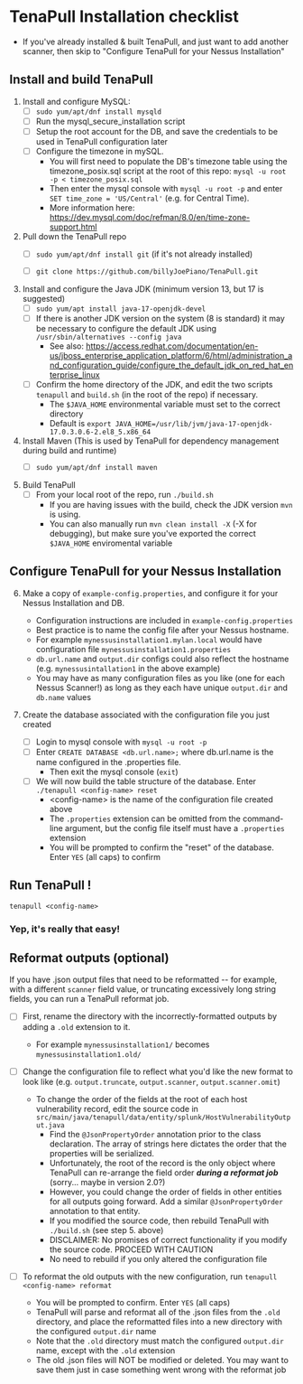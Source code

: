 # TenaPull Installation checklist

- If you've already installed & built TenaPull, and just want to add another scanner, then skip to "Configure TenaPull for your Nessus Installation"

## Install and build TenaPull

1. Install and configure MySQL:
   - [ ] `sudo yum/apt/dnf install mysqld`
   - [ ] Run the mysql_secure_installation script
   - [ ] Setup the root account for the DB, and save the credentials to be used in TenaPull configuration later
   - [ ] Configure the timezone in mySQL.
     - You will first need to populate the DB's timezone table using the timezone_posix.sql script at the root of this repo: `mysql -u root -p < timezone_posix.sql`
     - Then enter the mysql console with `mysql -u root -p` and enter `SET time_zone = 'US/Central'` (e.g. for Central Time).
     - More information here: https://dev.mysql.com/doc/refman/8.0/en/time-zone-support.html


2. Pull down the TenaPull repo
    - [ ] `sudo yum/apt/dnf install git` (if it's not already installed)
    - [ ] `git clone https://github.com/billyJoePiano/TenaPull.git`


3. Install and configure the Java JDK (minimum version 13, but 17 is suggested)
   - [ ] `sudo yum/apt install java-17-openjdk-devel`
   - [ ] If there is another JDK version on the system (8 is standard) it may be necessary to configure the default JDK using `/usr/sbin/alternatives --config java`
     - See also: https://access.redhat.com/documentation/en-us/jboss_enterprise_application_platform/6/html/administration_and_configuration_guide/configure_the_default_jdk_on_red_hat_enterprise_linux 
   - [ ] Confirm the home directory of the JDK, and edit the two scripts `tenapull` and `build.sh` (in the root of the repo) if necessary. 
     - The `$JAVA_HOME` environmental variable must set to the correct directory 
     - Default is `export JAVA_HOME=/usr/lib/jvm/java-17-openjdk-17.0.3.0.6-2.el8_5.x86_64`
     

4. Install Maven (This is used by TenaPull for dependency management during build and runtime)
    - [ ] `sudo yum/apt/dnf install maven`


5. Build TenaPull
   - [ ] From your local root of the repo, run `./build.sh`
     - If you are having issues with the build, check the JDK version `mvn` is using.
     - You can also manually run `mvn clean install -X` (-X for debugging), but make sure you've exported the correct `$JAVA_HOME` enviromental  variable


## Configure TenaPull for your Nessus Installation

6. Make a copy of `example-config.properties`, and configure it for your Nessus Installation and DB.
   - Configuration instructions are included in `example-config.properties`
   - Best practice is to name the config file after your Nessus hostname.
   - For example `mynessusinstallation1.mylan.local` would have configuration file `mynessusinstallation1.properties`
   - `db.url.name` and `output.dir` configs could also reflect the hostname (e.g. `mynessusintallation1` in the above example)
   - You may have as many configuration files as you like (one for each Nessus Scanner!) as long as they each have unique `output.dir` and `db.name` values
   
    
7. Create the database associated with the configuration file you just created
    - [ ] Login to mysql console with `mysql -u root -p`
    - [ ] Enter `CREATE DATABASE <db.url.name>;` where db.url.name is the name configured in the .properties file.
      - Then exit the mysql console (`exit`)
    - [ ] We will now build the table structure of the database.  Enter `./tenapull <config-name> reset`
      - &lt;config-name&gt; is the name of the configuration file created above
      - The `.properties` extension can be omitted from the command-line argument, but the config file itself must have a `.properties` extension
      - You will be prompted to confirm the "reset" of the database.  Enter `YES` (all caps) to confirm

## Run TenaPull !

    tenapull <config-name>

### Yep, it's really that easy!

## Reformat outputs (optional)

If you have .json output files that need to be reformatted -- for example, with a different `scanner` field value, or
truncating excessively long string fields, you can run a TenaPull reformat job.

- [ ] First, rename the directory with the incorrectly-formatted outputs by adding a `.old` extension to it.
    - For example `mynessusinstallation1/` becomes `mynessusinstallation1.old/`


- [ ] Change the configuration file to reflect what you'd like the new format to look like (e.g. `output.truncate`, `output.scanner`, `output.scanner.omit`)
    - To change the order of the fields at the root of each host vulnerability record, edit the source code in `src/main/java/tenapull/data/entity/splunk/HostVulnerabilityOutput.java`
      - Find the `@JsonPropertyOrder` annotation prior to the class declaration.  The array of strings here dictates the order that the properties will be serialized.
      - Unfortunately, the root of the record is the only object where TenaPull can re-arrange the field order ***during a reformat job*** (sorry... maybe in version 2.0?)
      - However, you could change the order of fields in other entities for all outputs going forward.  Add a similar `@JsonPropertyOrder` annotation to that entity.
      - If you modified the source code, then rebuild TenaPull with `./build.sh` (see step 5. above)
      - DISCLAIMER: No promises of correct functionality if you modify the source code.  PROCEED WITH CAUTION 
      - No need to rebuild if you only altered the configuration file


- [ ] To reformat the old outputs with the new configuration, run `tenapull <config-name> reformat`
  - You will be prompted to confirm.  Enter `YES` (all caps)
  - TenaPull will parse and reformat all of the .json files from the `.old` directory, and place the reformatted files into a new directory with the configured `output.dir` name
  - Note that the `.old` directory must match the configured `output.dir` name, except with the `.old` extension
  - The old .json files will NOT be modified or deleted.  You may want to save them just in case something went wrong with the reformat job